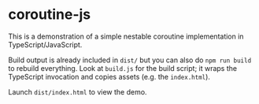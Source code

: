 # coroutine-js

This is a demonstration of a simple nestable coroutine implementation in TypeScript/JavaScript.

Build output is already included in `dist/` but you can also do `npm run build` to rebuild everything. Look at `build.js` for the build script; it wraps the TypeScript invocation and copies assets (e.g. the `index.html`).

Launch `dist/index.html` to view the demo.

